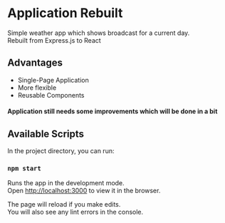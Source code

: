# Application Rebuilt
Simple weather app which shows broadcast for a current day. <br>
Rebuilt from Express.js to React

## Advantages
- Single-Page Application
- More flexible
- Reusable Components

#### Application still needs some improvements which will be done in a bit



## Available Scripts

In the project directory, you can run:

### `npm start`

Runs the app in the development mode.<br />
Open [http://localhost:3000](http://localhost:3000) to view it in the browser.

The page will reload if you make edits.<br />
You will also see any lint errors in the console.



